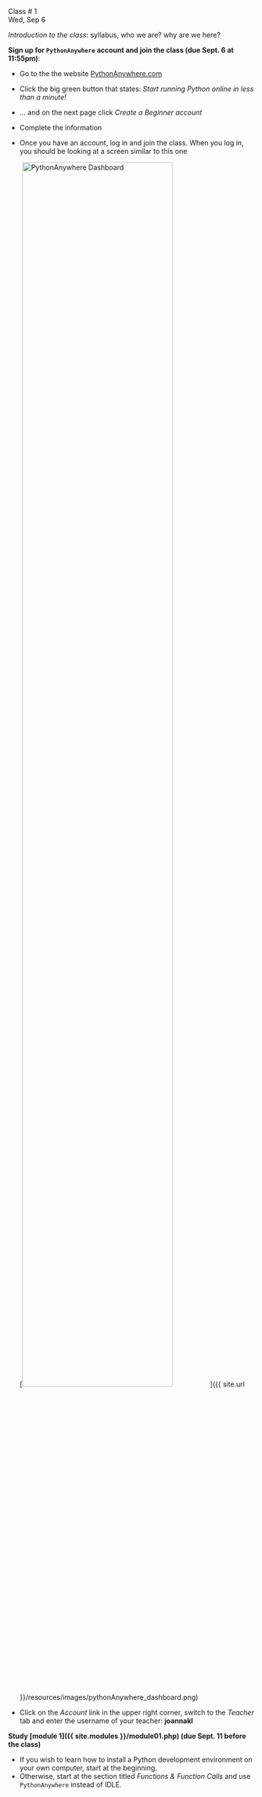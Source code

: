 

<div class="lecture1">



<div class="column_date">
<p markdown="block">

Class # 1 <br> 
Wed, Sep 6 

</p>
</div>



<div class="column_materials" >
<p markdown="block">

*Introduction to the class*: syllabus, who we are? why are we here? <br>

</p>
</div>



<div class="column_assign">
<p markdown="block">

**Sign up for `PythonAnywhere` account and join the class (due Sept. 6 at 11:55pm)**:

* Go to the the website [PythonAnywhere.com](https://www.pythonanywhere.com/)
* Click the big green button that states: *Start running Python online in less than a minute!*
* ... and on the next page click *Create a Beginner account* 
* Complete the information 
* Once you have an account, log in and join the class. When you log in, you should be looking 
at a screen similar to this one 

    [<img src="{{ site.url }}/resources/images/pythonAnywhere_dashboard.png" alt="PythonAnywhere Dashboard" style="width: 80%;"/>]({{ site.url }}/resources/images/pythonAnywhere_dashboard.png)
* Click on the *Account* link in the upper right corner, switch to the *Teacher* tab and
enter the username of your teacher: **joannakl** 


**Study [module 1]({{ site.modules }}/module01.php) (due Sept. 11 before the class)**

* If you wish to learn how to install a Python development environment on your own computer, start at the beginning. 
* Otherwise, start at the section titled *Functions & Function Calls* and use `PythonAnywhere` instead of IDLE.           


</p>
</div>

</div>
